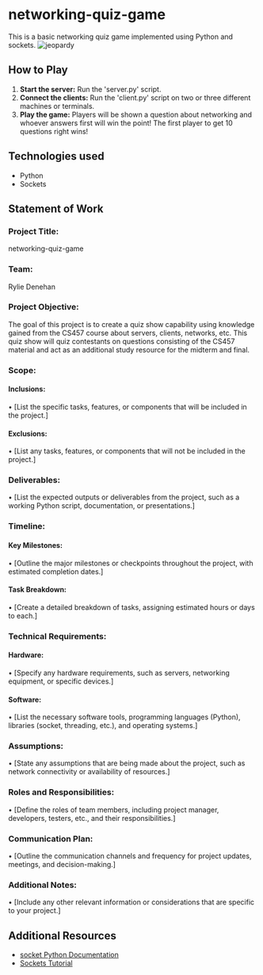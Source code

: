 # networking-quiz-game
This is a basic networking quiz game implemented using Python and sockets.
![jeopardy](https://github.com/user-attachments/assets/003effb0-ed99-4513-a5cd-e2f429822ffe)

## How to Play
1. **Start the server:** Run the 'server.py' script.
2. **Connect the clients:** Run the 'client.py' script on two or three different machines or terminals.
3. **Play the game:** Players will be shown a question about networking and whoever answers first will win the point! The first player to get 10 questions right wins!

## Technologies used
* Python
* Sockets

## Statement of Work
### Project Title:
networking-quiz-game
### Team:
Rylie Denehan
### Project Objective:
The goal of this project is to create a quiz show capability using knowledge gained from the CS457 course about servers, clients, networks, etc. This quiz show will quiz contestants on questions consisting of the CS457 material and act as an additional study resource for the midterm and final.
### Scope:
#### Inclusions:
•	[List the specific tasks, features, or components that will be included in the project.]
#### Exclusions:
•	[List any tasks, features, or components that will not be included in the project.]
### Deliverables:
•	[List the expected outputs or deliverables from the project, such as a working Python script, documentation, or presentations.]
### Timeline:
#### Key Milestones:
•	[Outline the major milestones or checkpoints throughout the project, with estimated completion dates.]
#### Task Breakdown:
•	[Create a detailed breakdown of tasks, assigning estimated hours or days to each.]
### Technical Requirements:
#### Hardware:
•	[Specify any hardware requirements, such as servers, networking equipment, or specific devices.]
#### Software:
•	[List the necessary software tools, programming languages (Python), libraries (socket, threading, etc.), and operating systems.]
### Assumptions:
•	[State any assumptions that are being made about the project, such as network connectivity or availability of resources.]
### Roles and Responsibilities:
•	[Define the roles of team members, including project manager, developers, testers, etc., and their responsibilities.]
### Communication Plan:
•	[Outline the communication channels and frequency for project updates, meetings, and decision-making.]
### Additional Notes:
•	[Include any other relevant information or considerations that are specific to your project.]


## Additional Resources
* [socket Python Documentation](https://docs.python.org/3/library/socketserver.html#module-socketserver)
* [Sockets Tutorial](https://realpython.com/python-sockets/)
